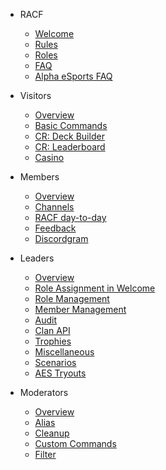 - RACF
  - [Welcome](README.md)
  - [Rules](racf/rules.md)
  - [Roles](racf/roles.md)
  - [FAQ](racf/faq.md)
  - [Alpha eSports FAQ](racf/esports-faq.md)

- Visitors
  - [Overview](visitors.md)
  - [Basic Commands](visitor/red-commands.md)
  - [CR: Deck Builder](visitor/deck-builder.md)
  - [CR: Leaderboard](visitor/crdata.md)
  - [Casino](visitor/casino.md)

- Members
  - [Overview](members.md)
  - [Channels](member/channels.md)
  - [RACF day-to-day](member/racf.md)
  - [Feedback](member/feedback.md)
  - [Discordgram](member/discordgram.md)


- Leaders
  - [Overview](leaders.md)
  - [Role Assignment in Welcome](leader/new-users.md)
  - [Role Management](leader/manage-roles.md)
  - [Member Management](leader/manage-members.md)
  - [Audit](leader/audit.md)
  - [Clan API](leader/crclan.md)
  - [Trophies](leader/trophies.md)
  - [Miscellaneous](leader/misc.md)
  - [Scenarios](leader/scenarios.md)
  - [AES Tryouts](leader/aes-tryout.md)

- Moderators
  - [Overview](mods.md)
  - [Alias](mod/alias.md)
  - [Cleanup](mod/cleanup.md)
  - [Custom Commands](mod/custom-com.md)
  - [Filter](mod/filter.md)
